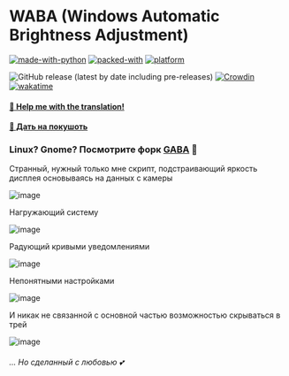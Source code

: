 # WABA (Windows Automatic Brightness Adjustment)
<!-- 
[![forthebadge](https://forthebadge.com/images/badges/made-with-python.svg)](https://forthebadge.com)
[![forthebadge](https://forthebadge.com/images/badges/open-source.svg)](https://forthebadge.com)
[![forthebadge](https://forthebadge.com/images/badges/built-with-love.svg)](https://forthebadge.com)
[![forthebadge](https://forthebadge.com/images/badges/gluten-free.svg)](https://forthebadge.com)
[![forthebadge](https://forthebadge.com/images/badges/you-didnt-ask-for-this.svg)](https://forthebadge.com)
-->

[![made-with-python](https://img.shields.io/badge/made%20with-Python-1f425f.svg)](https://www.python.org/)
[![packed-with](https://img.shields.io/badge/packed%20with-auto--py--to--exe-blueviolet)](https://github.com/brentvollebregt/auto-py-to-exe)
[![platform](https://img.shields.io/badge/platform-win--64-blue)]()


![GitHub release (latest by date including pre-releases)](https://img.shields.io/github/v/release/kapertdog/waba?include_prereleases)
[![Crowdin](https://badges.crowdin.net/waba/localized.svg)](https://crowdin.com/project/waba)
[![wakatime](https://wakatime.com/badge/user/c953efa8-fc06-4e4c-8158-fcc289fcf2e6/project/91d34353-79ef-47f5-b28d-d5e5c123c2ad.svg)](https://wakatime.com/@kapertdog/projects/bvftxzdqum)
#### [🙏 Help me with the translation!](https://crowdin.com/project/waba)
#### [💸 Дать на покушоть](https://www.donationalerts.com/r/kapertdog)
### Linux? Gnome? Посмотрите форк [GABA](https://github.com/levkopo/GABA) 👀
Странный, нужный только мне скрипт, подстраивающий яркость дисплея основываясь на данных с камеры

![image](https://user-images.githubusercontent.com/40202917/180593306-dfec4aef-4c4a-452f-9a47-4588045f531e.png)

Нагружающий систему

![image](https://user-images.githubusercontent.com/40202917/180593681-c51926e8-e785-45bf-b5ad-aa5122dd1f16.png)

Радующий кривыми уведомлениями

![image](https://user-images.githubusercontent.com/40202917/180593362-411d354a-b819-48f1-bafc-8a05b2e1b7f0.png)

Непонятными настройками

![image](https://user-images.githubusercontent.com/40202917/180593919-7e09355c-f7e9-464c-812b-bf744a910afa.png)

И никак не связанной с основной частью возможностью скрываться в трей

![image](https://user-images.githubusercontent.com/40202917/180593411-bbc82836-60e3-4e38-a6c5-bab419ff94bf.png)


###### ... Но сделанный с любовью 💕
